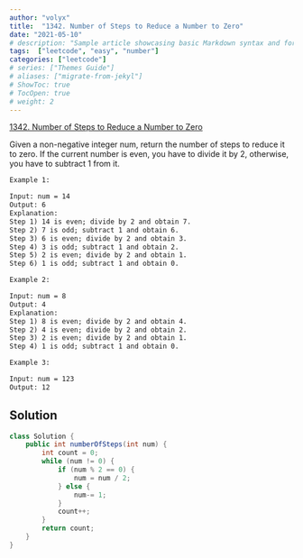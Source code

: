 ```yaml
---
author: "volyx"
title:  "1342. Number of Steps to Reduce a Number to Zero"
date: "2021-05-10"
# description: "Sample article showcasing basic Markdown syntax and formatting for HTML elements."
tags:  ["leetcode", "easy", "number"]
categories: ["leetcode"]
# series: ["Themes Guide"]
# aliases: ["migrate-from-jekyl"]
# ShowToc: true
# TocOpen: true
# weight: 2
---
```


[1342. Number of Steps to Reduce a Number to Zero](https://leetcode.com/problems/number-of-steps-to-reduce-a-number-to-zero/)

Given a non-negative integer num, return the number of steps to reduce it to zero. If the current number is even, you have to divide it by 2, otherwise, you have to subtract 1 from it.

```txt
Example 1:

Input: num = 14
Output: 6
Explanation: 
Step 1) 14 is even; divide by 2 and obtain 7. 
Step 2) 7 is odd; subtract 1 and obtain 6.
Step 3) 6 is even; divide by 2 and obtain 3. 
Step 4) 3 is odd; subtract 1 and obtain 2. 
Step 5) 2 is even; divide by 2 and obtain 1. 
Step 6) 1 is odd; subtract 1 and obtain 0.
```

```txt
Example 2:

Input: num = 8
Output: 4
Explanation: 
Step 1) 8 is even; divide by 2 and obtain 4. 
Step 2) 4 is even; divide by 2 and obtain 2. 
Step 3) 2 is even; divide by 2 and obtain 1. 
Step 4) 1 is odd; subtract 1 and obtain 0.
```

```txt
Example 3:

Input: num = 123
Output: 12
```

## Solution

```java
class Solution {
    public int numberOfSteps(int num) {
        int count = 0;
        while (num != 0) {
            if (num % 2 == 0) {
                num = num / 2;
            } else {
                num-= 1;
            }
            count++;
        }
        return count;
    }
}
```

